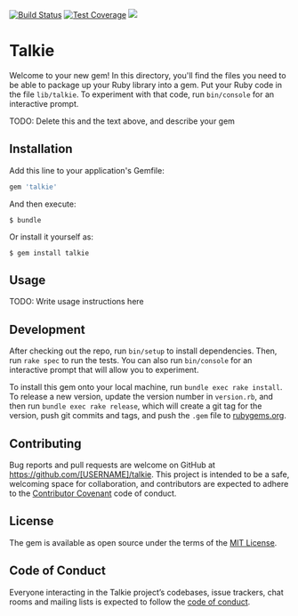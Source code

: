  [![Build Status](https://travis-ci.org/kurenn/talkie.svg?branch=master)](https://travis-ci.org/kurenn/talkie)
[![Test Coverage](https://api.codeclimate.com/v1/badges/a9148bef84de0a1f97ad/test_coverage)](https://codeclimate.com/github/kurenn/talkie/test_coverage)
<a href="https://codeclimate.com/github/kurenn/talkie/maintainability"><img src="https://api.codeclimate.com/v1/badges/a9148bef84de0a1f97ad/maintainability" /></a>

# Talkie

Welcome to your new gem! In this directory, you'll find the files you need to be able to package up your Ruby library into a gem. Put your Ruby code in the file `lib/talkie`. To experiment with that code, run `bin/console` for an interactive prompt.

TODO: Delete this and the text above, and describe your gem

## Installation

Add this line to your application's Gemfile:

```ruby
gem 'talkie'
```

And then execute:

    $ bundle

Or install it yourself as:

    $ gem install talkie

## Usage

TODO: Write usage instructions here

## Development

After checking out the repo, run `bin/setup` to install dependencies. Then, run `rake spec` to run the tests. You can also run `bin/console` for an interactive prompt that will allow you to experiment.

To install this gem onto your local machine, run `bundle exec rake install`. To release a new version, update the version number in `version.rb`, and then run `bundle exec rake release`, which will create a git tag for the version, push git commits and tags, and push the `.gem` file to [rubygems.org](https://rubygems.org).

## Contributing

Bug reports and pull requests are welcome on GitHub at https://github.com/[USERNAME]/talkie. This project is intended to be a safe, welcoming space for collaboration, and contributors are expected to adhere to the [Contributor Covenant](http://contributor-covenant.org) code of conduct.

## License

The gem is available as open source under the terms of the [MIT License](https://opensource.org/licenses/MIT).

## Code of Conduct

Everyone interacting in the Talkie project’s codebases, issue trackers, chat rooms and mailing lists is expected to follow the [code of conduct](https://github.com/[USERNAME]/talkie/blob/master/CODE_OF_CONDUCT.md).
